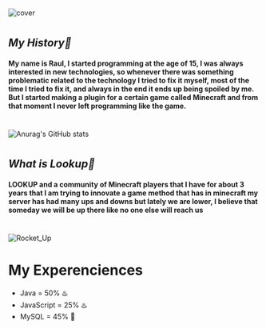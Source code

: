 #
![cover](https://i.imgur.com/yRGSNxX.png)
#

## **_My History🚀_**
#### My name is Raul, I started programming at the age of 15, I was always interested in new technologies, so whenever there was something problematic related to the technology I tried to fix it myself, most of the time I tried to fix it, and always in the end it ends up being spoiled by me. But I started making a plugin for a certain game called Minecraft and from that moment I never left programming like the game.
#
![Anurag's GitHub stats](https://github-readme-stats.vercel.app/api?username=raul-goncalves&show_icons=true&theme=kacho_ga)
#
## **_What is Lookup🌌_**

#### **LOOKUP** and a community of Minecraft players that I have for about 3 years that I am trying to innovate a game method that has in minecraft my server has had many ups and downs but lately we are lower, I believe that someday we will be up there like no one else will reach us
#
![Rocket_Up](https://user-images.githubusercontent.com/55052353/111562294-df371680-878d-11eb-838c-94a8ff74da91.gif)
#
# My Experenciences
 - Java = 50% ♨️
 - JavaScript = 25% ♨️
 - MySQL = 45% 📁
#
